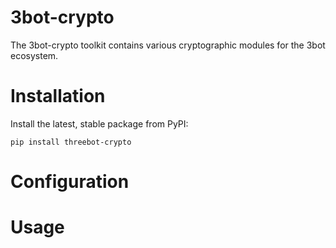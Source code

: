# 3bot-crypto

The 3bot-crypto toolkit contains various cryptographic modules for the 3bot ecosystem.

# Installation 

Install the latest, stable package from PyPI:
	
	pip install threebot-crypto

# Configuration

	
# Usage


